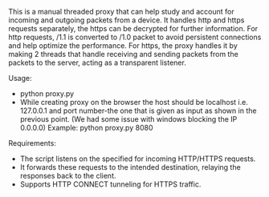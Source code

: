 This is a manual threaded proxy that can help study and account for incoming and outgoing packets from a device. It handles http and https requests separately, the https can be decrypted for further information.
  For http requests, /1.1 is converted to /1.0 packet to avoid persistent connections and help optimize the performance. For https, the proxy handles it by making 2 threads that handle receiving and sending packets
from the packets to the server, acting as a transparent listener. 

Usage:
   - python proxy.py <port>
   - While creating proxy on the browser the host should be localhost i.e. 127.0.0.1 and port number-the one that is given as input as shown in the previous point. (We had some issue with windows blocking the IP 0.0.0.0)
Example:
    python proxy.py 8080

Requirements:
- The script listens on the specified <port> for incoming HTTP/HTTPS requests.
- It forwards these requests to the intended destination, relaying the responses back to the client.
- Supports HTTP CONNECT tunneling for HTTPS traffic.

